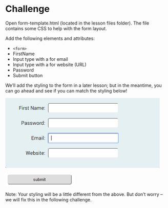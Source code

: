 # Challenge

Open form-template.html (located in the lesson files folder). The file contains some CSS to help with the form layout.

Add the following elements and attributes:

- `<form>`
- FirstName
- Input type with a for email
- Input type with a for website (URL)
- Password
- Submit button
 
We’ll add the styling to the form in a later lesson; but in the meantime, you can go ahead and see if you can match the styling below!

![](imgs/75.png)

![](imgs/76.png)

Note: Your styling will be a little different from the above. But don’t worry – we will fix this in the following challenge.


